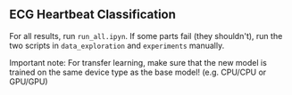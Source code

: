 ## ECG Heartbeat Classification

For all results, run `run_all.ipyn`. If some parts fail (they shouldn't), run the two scripts in `data_exploration` and `experiments` manually. 

Important note: For transfer learning, make sure that the new model is trained on the same device type as the base model! (e.g. CPU/CPU or GPU/GPU)